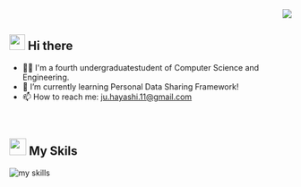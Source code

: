 <!-- 1. GitHub usernameを変更 -->
<div align="right">
  <img src="https://komarev.com/ghpvc/?username=hayashi-juri" />
</div>


<!-- 2. プロフィールや連絡先を変更 -->
## <img src="https://media.giphy.com/media/hvRJCLFzcasrR4ia7z/giphy.gif" width="28"> Hi there

- 🧑‍💻 I'm a fourth undergraduatestudent of Computer Science and Engineering.
- 🌱 I’m currently learning Personal Data Sharing Framework!
- 📫 How to reach me: ju.hayashi.11@gmail.com
<br>


<!-- 3. 好きな技術スタックに変更 -->
<!-- ライトモート：theme=light, ダークモート：theme=dark -->
<!-- アイコンの選択肢一覧：https://arc.net/l/quote/zizyykfh -->
## <img src = "https://media.giphy.com/media/v1.Y2lkPTc5MGI3NjExNDQweWx5OXRzeng4d3F0YXNnYjFtNXc5NG5naHg5MWFoNzl1YWNrbyZlcD12MV9zdGlja2Vyc19zZWFyY2gmY3Q9ZQ/h86PVmFNq6f2l3gMWI/giphy.gif" width = "30"> My Skils
<img alt="my skills" src="https://skillicons.dev/icons?theme=light&perline=7&i=c,html,css,js,emacs,github,java,linux,matlab,notion" />
<br>


<!--
**hayashi-juri/hayashi-juri** is a ✨ _special_ ✨ repository because its `README.md` (this file) appears on your GitHub profile.

Here are some ideas to get you started:

- 🔭 I’m currently working on my bachelar thesis
- 🌱 I’m currently learning ...
- 👯 I’m looking to collaborate on ...
- 🤔 I’m looking for help with ...
- 💬 Ask me about ...
- 📫 How to reach me: ju.hayashi.11@gmail.com
- 😄 Pronouns: she/her
-->



